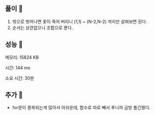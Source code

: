 ## 풀이 🎈


1. 밖으로 벗어나면 꽃이 죽어 버리니 (1,1) ~ (N-2,N-2) 까지만 살펴보면 된다.
2. 순서는 상관없으니 조합으로 푼다.

## 성능 🎃



메모리: 15824 KB

시간: 144 ms

소요 시간: 30분

## 추가 🎀

- for문이 중복되는게 많아서 아쉬운데, 함수로 따로 빼서 푸니까 금방 풀긴했다.
